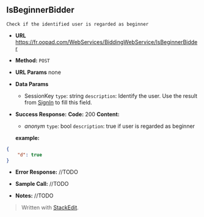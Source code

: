 **IsBeginnerBidder**
----
	Check if the identified user is regarded as beginner


* **URL**
 https://fr.oopad.com/WebServices/BiddingWebService/IsBeginnerBidder

* **Method:**
	`POST`
  
*  **URL Params**
	none

* **Data Params**

	* SessionKey
		`type`: string
		`description`: Identify the user. Use the result from [SignIn](../PublicWebService/SignIn.md) to fill this field.


* **Success Response:**
	**Code:** 200
	**Content:**

	* *anonym*
		`type`: bool
		`description`: true if user is regarded as beginner
	
	**example:**
```JSON
{
    "d": true
}
```

* **Error Response:**
//TODO

* **Sample Call:**
//TODO

* **Notes:**
//TODO

> Written with [StackEdit](https://stackedit.io/).